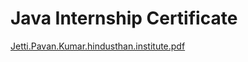 # Java Internship Certificate
[Jetti.Pavan.Kumar.hindusthan.institute.pdf](https://github.com/pavankumar7071/projects/files/8598801/Jetti.Pavan.Kumar.hindusthan.institute.pdf)
